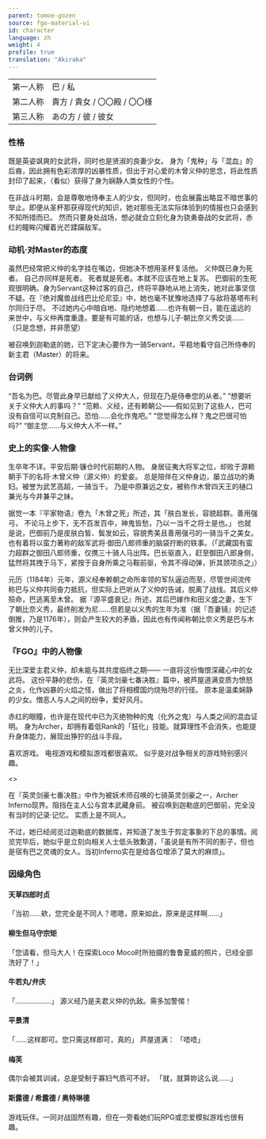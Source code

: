```yaml
---
parent: tomoe-gozen
source: fgo-material-vi
id: character
language: zh
weight: 4
profile: true
translation: "Akiraka"
---
```


<table>
  <tr><td>第一人称</td><td>巴 / 私</td></tr>
  <tr><td>第二人称</td><td>貴方 / 貴女 / 〇〇殿 / 〇〇様</td></tr>
  <tr><td>第三人称</td><td>あの方 / 彼 / 彼女</td></tr>
</table>

### 性格

既是英姿飒爽的女武将，同时也是贤淑的良妻少女。
身为「鬼种」与「混血」的后裔，因此拥有色彩浓厚的凶暴性质，但出于对心爱的木曾义仲的思念，将此性质封印了起来，（看似）获得了身为娴静人类女性的个性。

在非战斗时期，会是尊敬地侍奉主人的少女，但同时，也会展露出略显不暗世事的举止。即便从圣杯那获得现代的知识，她对那些无法实际体验到的情报也只会感到不知所措而已。
然而只要身处战场，想必就会立刻化身为骁勇奋战的女武将，赤红的瞳眸闪耀着光芒蹂躏敌军。

### 动机·对Master的态度

虽然巴经常把义仲的名字挂在嘴边，但她决不想用圣杯复活他。
义仲既已身为死者。
自己亦同样是死者。
死者就是死者。本就不应该在地上复苏。
巴御前的生死观很明确。身为Servant这种过客的自己，终将平静地从地上消失，她对此事坚信不疑。在『绝对魔兽战线巴比伦尼亚』中，她也毫不犹豫地选择了与敌将基塔布利尔同归于尽。
不过她内心中暗自地、隐约地想着……也许有朝一日，能在遥远的来世中，与义仲再度重逢。要是有可能的话，也想与儿子·朝比奈义秀交谈……（只是念想，并非愿望）

被召唤到迦勒底的她，已下定决心要作为一骑Servant，平稳地看守自己所侍奉的新主君（Master）的将来。

### 台词例

“吾名为巴。尽管此身早已献给了义仲大人，但现在乃是侍奉您的从者。”
“想要听关于义仲大人的事吗？”
“范赖、义经，还有赖朝公——假如见到了这些人，巴可没有自信可以克制自己。恐怕……会化作鬼吧。”
“您觉得怎么样？鬼之巴很可怕吗?”
“御主您……与义仲大人不一样。”

### 史上的实像·人物像

生卒年不详。平安后期·镰仓时代前期的人物。
身居征夷大将军之位，却败于源赖朝手下的名将·木曾义仲（源义仲）的爱妾。
总是陪伴在义仲身边，屡立战功的勇妇。被誉为武艺高超，一骑当千。
乃是中原兼远之女，被称作木曾四天王的樋口兼光与今井兼平之妹。

据觉一本『平家物语』卷九「木曾之死」所述，其「肤白发长，容貌超群。善用强弓，
不论马上步下，无不百发百中，神鬼皆愁，乃以一当千之将士是也。」
也就是说，巴御前乃是皮肤白皙、鬓发如云，容貌秀美且善用强弓的一骑当千之美女。
也有着将以蛮力著称的敌军武将·御田八郎师重的脑袋拧断的轶事。（「武藏国有蛮力超群之御田八郎师重，仅携三十骑人马出阵。巴长驱直入，赶至御田八郎身侧，猛然将其拽于马下，紧按于自身所乘之马鞍前驱，令其不得动弹，折其颈项杀之」）

元历（1184年）元年，源义经奉赖朝之命所率领的军队逼迫而至，尽管世间流传称巴与义仲共同奋力抵抗，但实际上巴听从了义仲的告诫，脱离了战线。其后义仲殒命，巴逃离至木曾。
据『源平盛衰记』所述，其后巴嫁作和田义盛之妻，生下了朝比奈义秀，最终削发为尼……但若是以义秀的生年为准（据『吾妻镜』的记述倒推，乃是1176年），则会产生较大的矛盾，因此也有传闻称朝比奈义秀是巴与木曾义仲的儿子。

### 『FGO』中的人物像

无比深爱主君义仲，却未能与其共度临终之期——
一直将这份悔恨深藏心中的女武将。
这份平静的悲伤，在『英灵剑豪七番决胜』篇中，被芦屋道满变质为愤怒之炎，化作凶暴的火焰之怪，做出了将相模国灼烧殆尽的行径。
原本是温柔娴静的少女。憎恶人与人之间的纷争，爱好风月。

赤红的眼瞳，也许是在现代中已为灭绝物种的鬼（化外之鬼）与人类之间的混血证明。
身为Archer，却拥有着低Rank的「狂化」技能。就算理性不会消失，也能提升身体能力，展现出狰狞的战斗手段。

喜欢游戏。
电视游戏和模拟游戏都很喜欢。
似乎是对战争相关的游戏特别感兴趣。

<>

在『英灵剑豪七番决胜』中作为被妖术师召唤的七骑英灵剑豪之一，Archer Inferno现界。阻挡在主人公与宫本武藏身前。
被召唤到迦勒底的巴御前，完全没有当时的记录·记忆。
实质上是不同人。

不过，她已经阅览过迦勒底的数据库，并知道了发生于剪定事象的下总的事情。阅览完毕后，她似乎是立刻向相关人士低头致歉道，「虽说是有所不同的影子，但也是宿有巴之灵魂的女人。当初Inferno实在是给各位增添了莫大的麻烦」。

### 因缘角色

#### 天草四郎时贞

「当初……欸，您完全是不同人？嗯嗯，原来如此，原来是这样啊……」

#### 柳生但马守宗矩

「您请看，但马大人！在探索Loco Moco时所拍摄的鲁鲁夏威的照片，已经全部洗好了！」

#### 牛若丸/弁庆

「………………」
源义经乃是夫君义仲的仇敌。需多加警惕！

#### 平景清

「……这样即可。您只需这样即可，真的」
芦屋道满：
「唔唔」

#### 梅芙

偶尔会被其训诫，总是受制于寡妇气质可不好。
「就，就算妳这么说……」

#### 斯露德 / 希露德 / 奥特琳德

游戏玩伴。一同对战固然有趣，但在一旁看她们玩RPG或恋爱模拟游戏也很有趣。
